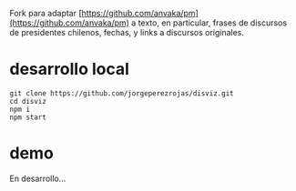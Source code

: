 Fork para adaptar [https://github.com/anvaka/pm](https://github.com/anvaka/pm) a texto, en particular, frases de discursos de presidentes chilenos, fechas, y links a discursos originales.

# desarrollo local

```
git clone https://github.com/jorgeperezrojas/disviz.git
cd disviz
npm i
npm start
```

# demo

En desarrollo...
